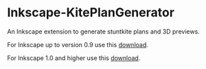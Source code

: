 # Inkscape-KitePlanGenerator
An Inkscape extension to generate stuntkite plans and 3D previews.

For Inkscape up to version 0.9 use this [download](version_0.9.zip).

For Inkscape 1.0 and higher use this [download](version1.0.zip).
